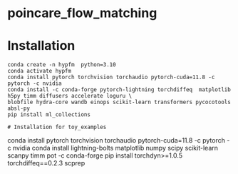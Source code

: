# poincare_flow_matching
# Installation

```
conda create -n hypfm  python=3.10
conda activate hypfm
conda install pytorch torchvision torchaudio pytorch-cuda=11.8 -c pytorch -c nvidia
conda install -c conda-forge pytorch-lightning torchdiffeq  matplotlib h5py timm diffusers accelerate loguru \
blobfile hydra-core wandb einops scikit-learn transformers pycocotools absl-py
pip install ml_collections

# Installation for toy_examples
```
conda install pytorch torchvision torchaudio pytorch-cuda=11.8 -c pytorch -c nvidia
conda install lightning-bolts matplotlib numpy scipy scikit-learn scanpy timm pot -c conda-forge
pip install torchdyn>=1.0.5 torchdiffeq==0.2.3 scprep
